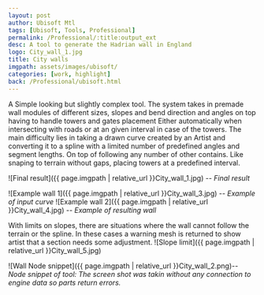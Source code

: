```yaml
---
layout: post
author: Ubisoft Mtl
tags: [Ubisoft, Tools, Professional]
permalink: /Professional/:title:output_ext
desc: A tool to generate the Hadrian wall in England
logo: City_wall_1.jpg
title: City walls
imgpath: assets/images/ubisoft/
categories: [work, highlight]
back: /Professional/ubisoft.html
---
```


A Simple looking but slightly complex tool. The system takes in premade wall modules of different sizes, slopes and bend direction and angles on top having to handle towers and gates placement Either automatically when intersecting with roads or at an given interval in case of the towers.
The main difficulty lies in taking a drawn curve created by an Artist and converting it to a spline with a limited number of predefined angles and segment lengths. On top of following any number of other contains. Like snaping to terrain without gaps, placing towers at a predefined interval.

![Final result]({{ page.imgpath | relative_url }}City_wall_1.jpg)
-- *Final result*

![Example wall 1]({{ page.imgpath | relative_url }}City_wall_3.jpg)
-- *Example of input curve*
![Example wall 2]({{ page.imgpath | relative_url }}City_wall_4.jpg)
-- *Example of resulting wall*


With limits on slopes, there are situations where the wall cannot follow the terrain or the spline. In these cases a warning mesh is returned to show artist that a section needs some adjustment.
![Slope limit]({{ page.imgpath | relative_url }}City_wall_5.jpg)

![Wall Node snippet]({{ page.imgpath | relative_url }}City_wall_2.png)-- *Node snippet of tool: The screen shot was takin without any connection to engine data so parts return errors.*